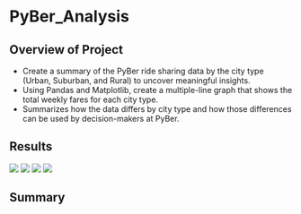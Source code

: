 # PyBer_Analysis

## Overview of Project
- Create a summary of the PyBer ride sharing data by the city type (Urban, Suburban, and Rural) to uncover meaningful insights. 
- Using Pandas and Matplotlib, create a multiple-line graph that shows the total weekly fares for each city type. 
- Summarizes how the data differs by city type and how those differences can be used by decision-makers at PyBer.

## Results 
![](Resources/Total_Drivers_Pie.PNG) 
![](Resources/Total_Fares_Pie.PNG) 
![](Resources/Total_Rides_Pie.PNG) 
![](Resources/Pyber_fare_summary.PNG) 

## Summary
